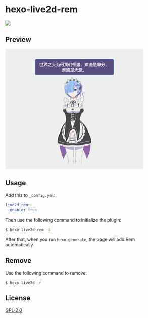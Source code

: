 # hexo-live2d-rem

[![](https://nodei.co/npm/hexo-live2d-rem.png?downloads=true&downloadRank=true&stars=true)](https://www.npmjs.com/package/hexo-live2d-rem)

## Preview

![](assets/preview.png)

## Usage

Add this to `_config.yml`:
```yml
live2d_rem:
  enable: true
```

Then use the following command to initialize the plugin:
```bash
$ hexo live2d-rem -i
```

After that, when you run `hexo generate`, the page will add Rem automatically.

## Remove
Use the following command to remove:
```
$ hexo live2d -r
```

## License

[GPL-2.0](LICENSE)
